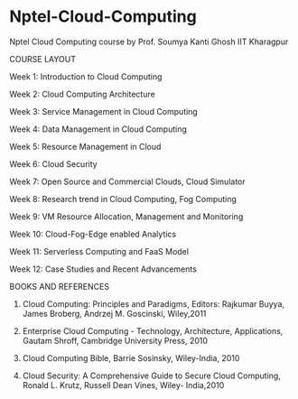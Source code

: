 # Nptel-Cloud-Computing
Nptel Cloud Computing course by Prof. Soumya Kanti Ghosh IIT Kharagpur

COURSE LAYOUT 

Week 1: Introduction to Cloud Computing

Week 2: Cloud Computing Architecture

Week 3: Service Management in Cloud Computing

Week 4: Data Management in Cloud Computing

Week 5: Resource Management in Cloud

Week 6: Cloud Security

Week 7: Open Source and Commercial Clouds, Cloud Simulator

Week 8: Research trend in Cloud Computing, Fog Computing

Week 9: VM Resource Allocation, Management and Monitoring

Week 10: Cloud-Fog-Edge enabled Analytics

Week 11: Serverless Computing and FaaS Model

Week 12: Case Studies and Recent Advancements

BOOKS AND REFERENCES

1. Cloud Computing: Principles and Paradigms, Editors: Rajkumar Buyya, James Broberg, Andrzej M. Goscinski, Wiley,2011

2. Enterprise Cloud Computing - Technology, Architecture, Applications, Gautam Shroff, Cambridge University Press, 2010

3. Cloud Computing Bible, Barrie Sosinsky, Wiley-India, 2010

4. Cloud Security: A Comprehensive Guide to Secure Cloud Computing, Ronald L. Krutz, Russell Dean Vines, Wiley- India,2010
